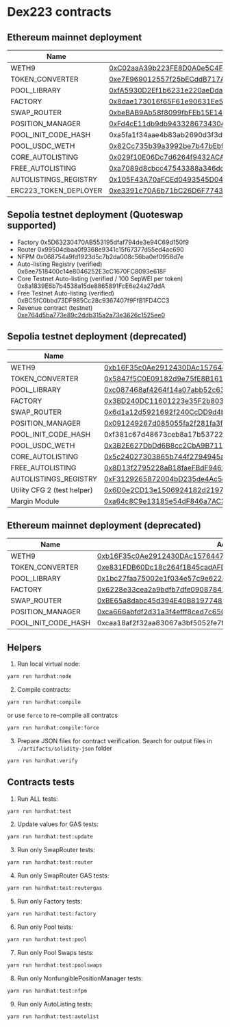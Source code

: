 # Dex223 contracts

## Ethereum mainnet deployment

| Name                | Address                                                                                                                    |
| ------------------- | -------------------------------------------------------------------------------------------------------------------------- |
| WETH9               | [0xC02aaA39b223FE8D0A0e5C4F27eAD9083C756Cc2](https://etherscan.io/address/0xC02aaA39b223FE8D0A0e5C4F27eAD9083C756Cc2#code) |
| TOKEN_CONVERTER     | [0xe7E969012557f25bECddB717A3aa2f4789ba9f9a](https://etherscan.io/address/0xe7E969012557f25bECddB717A3aa2f4789ba9f9a#code) |
| POOL_LIBRARY        | [0xfA5930D2Ef1b6231e220aeDda88E28C4E8F0F3a0](https://etherscan.io/address/0xfA5930D2Ef1b6231e220aeDda88E28C4E8F0F3a0#code) |
| FACTORY             | [0x8dae173016f65F61e90631Ee5f28C9E47b1ebc06](https://etherscan.io/address/0x8dae173016f65F61e90631Ee5f28C9E47b1ebc06#code) |
| SWAP_ROUTER         | [0xbeBAB9Ab58f8099fbFEb15E14b663615D19304Fa](https://etherscan.io/address/0xbeBAB9Ab58f8099fbFEb15E14b663615D19304Fa#code) |
| POSITION_MANAGER    | [0xFd4cE11db9db9433286734304049526E9336139E](https://etherscan.io/address/0xFd4cE11db9db9433286734304049526E9336139E#code) |
| POOL_INIT_CODE_HASH | 0xa5fa1f34aae4b83ab2690d3f3df6f78e99959a1f2eb8aa4c11ba10586677338d                                                         |
| POOL_USDC_WETH      | [0x82Cc735b39a3992be7b47bEb9AE7519aC92ed562](https://etherscan.io/address/0x82Cc735b39a3992be7b47bEb9AE7519aC92ed562#code) |
| CORE_AUTOLISTING    | [0x029f10E06Dc7d6264f9432ACA3F52572543c48e0](https://etherscan.io/address/0x029f10E06Dc7d6264f9432ACA3F52572543c48e0)      |
| FREE_AUTOLISTING    | [0xa7089d8cbcc47543388a346dd6ebf0b05106a477](https://etherscan.io/address/0xa7089d8cbcc47543388a346dd6ebf0b05106a477)      |
| AUTOLISTINGS_REGISTRY | [0x105F43A70aFCEd0493545D04C1d5687DF4b3f48f](https://etherscan.io/address/0x105F43A70aFCEd0493545D04C1d5687DF4b3f48f)    |
| ERC223_TOKEN_DEPLOYER | [0xe3391c70A6b71bC26D6F77437590306006aD0ddb](https://etherscan.io/address/0xe3391c70A6b71bC26D6F77437590306006aD0ddb#code)    |

## Sepolia testnet deployment (Quoteswap supported)

- Factory 0x5D63230470AB553195dfaf794de3e94C69d150f9
- Router 0x99504dbaa0f9368e9341c15f67377d55ed4ac690
- NFPM 0x068754a9fd1923d5c7b2da008c56ba0ef0958d7e
- Auto-listing Registry (verified) 0x6ee7518400c14e8046252E3cC1670FC8093e618F
- Core Testnet Auto-listing (verified / 100 SepWEI per token) 0x8a1839E6b7b4538a15de8865891FcE6e24a27ddA
- Free Testnet Auto-listing (verified) 0xBC5fC0bbd73DF985Cc28c9367407f9FfB1FD4CC3
- Revenue contract (testnet) [0xe764d5ba773e89c2ddb315a2a73e3626c1525ee0](https://sepolia.etherscan.io/address/0xe764d5ba773e89c2ddb315a2a73e3626c1525ee0#code)

## Sepolia testnet deployment (deprecated)

| Name                | Address                                                                                                                       |
|---------------------|-------------------------------------------------------------------------------------------------------------------------------|
| WETH9               | [0xb16F35c0Ae2912430DAc15764477E179D9B9EbEa](https://sepolia.etherscan.io/address/0xb16F35c0Ae2912430DAc15764477E179D9B9EbEa#code) |
| TOKEN_CONVERTER     | [0x5847f5C0E09182d9e75fE8B1617786F62fee0D9F](https://sepolia.etherscan.io/address/0x5847f5C0E09182d9e75fE8B1617786F62fee0D9F#code) |
| POOL_LIBRARY        | [0xc087468af4264f14a07abb52c63a099c93637604](https://sepolia.etherscan.io/address/0xc087468af4264f14a07abb52c63a099c93637604#code) |
| FACTORY             | [0x3BD240DC11601223e35F2b803905b832c2798c2c](https://sepolia.etherscan.io/address/0x3BD240DC11601223e35F2b803905b832c2798c2c#code) |
| SWAP_ROUTER         | [0x6d1a12d5921692f240CcDD9d4b7cAc2cCeD1BEd2](https://sepolia.etherscan.io/address/0x6d1a12d5921692f240CcDD9d4b7cAc2cCeD1BEd2#code) |
| POSITION_MANAGER    | [0x091249267d085055fa2f281fa3f6c0cf4bf70bae](https://sepolia.etherscan.io/address/0x091249267d085055fa2f281fa3f6c0cf4bf70bae#code) |
| POOL_INIT_CODE_HASH | 0xf381c67d48673ceb8a17b53722647aee43310f100cd97f25bfcc628958372b8b                                                        |
| POOL_USDC_WETH      | [0x3B2E627DbDd6B8cc2CbA9B71154b32C9bb5Ed5d3](https://sepolia.etherscan.io/address/0x3B2E627DbDd6B8cc2CbA9B71154b32C9bb5Ed5d3#code) |
| CORE_AUTOLISTING    | [0x5c24027303865b744f2794945aee88eA56F1F5ee](https://etherscan.io/address/0x5c24027303865b744f2794945aee88eA56F1F5ee)      |
| FREE_AUTOLISTING    | [0x8D13f2795228aB18faeFBdF9461E7E46b5853Bc5](https://etherscan.io/address/0x8D13f2795228aB18faeFBdF9461E7E46b5853Bc5)      |
| AUTOLISTINGS_REGISTRY | [0xF3129265872004bD235de4Ac5e312254D962cC38](https://etherscan.io/address/0xF3129265872004bD235de4Ac5e312254D962cC38)    |
| Utility CFG 2 (test helper)  | [0x6D0e2CD13e1506924182d2197EE64D53CA8ba8a2](https://sepolia.etherscan.io/address/0x6D0e2CD13e1506924182d2197EE64D53CA8ba8a2#code) | 
| Margin Module       | [0xa64c8C9e13185e54dF846a7AC3265b9Be4E96104](https://sepolia.etherscan.io/address/0xa64c8C9e13185e54dF846a7AC3265b9Be4E96104#code) |

## Ethereum mainnet deployment (deprecated)

| Name                | Address                                                                                                                       |
|---------------------|-------------------------------------------------------------------------------------------------------------------------------|
| WETH9               | [0xb16F35c0Ae2912430DAc15764477E179D9B9EbEa](https://sepolia.etherscan.io/address/0xb16F35c0Ae2912430DAc15764477E179D9B9EbEa#code) |
| TOKEN_CONVERTER     | [0xe831FDB60Dc18c264f1B45cadAFD5f2f2993EE83](https://sepolia.etherscan.io/address/0xe831FDB60Dc18c264f1B45cadAFD5f2f2993EE83#code) |
| POOL_LIBRARY        | [0x1bc27faa75002e1f034e57c9e62236c2e0f7ed16](https://sepolia.etherscan.io/address/0x1bc27faa75002e1f034e57c9e62236c2e0f7ed16#code) |
| FACTORY             | [0x6228e33cea2a9bdfb7dfe09087841cb56f683f04](https://sepolia.etherscan.io/address/0x6228e33cea2a9bdfb7dfe09087841cb56f683f04#code) |
| SWAP_ROUTER         | [0xBE65a8dabc45d394E40B81977485096F4ee17558](https://sepolia.etherscan.io/address/0xBE65a8dabc45d394E40B81977485096F4ee17558#code) |
| POSITION_MANAGER    | [0xca666abfdf2d31a3f4efff8ced7c6504389e51ba](https://sepolia.etherscan.io/address/0xca666abfdf2d31a3f4efff8ced7c6504389e51ba#code) |
| POOL_INIT_CODE_HASH | 0xcaa18af2f32aa83067a3bf5052fe7f4e6025a374579f128fd30bff2c48511b61                                                        |


## Helpers

1. Run local virtual node:

```bash
yarn run hardhat:node
```

2. Compile contracts:

```bash
yarn run hardhat:compile
```

or use `force` to re-compile all contratcs

```bash
yarn run hardhat:compile:force
```

3. Prepare JSON files for contract verification.
   Search for output files in `./artifacts/solidity-json` folder

```bash
yarn run hardhat:verify
```

## Contracts tests

1. Run ALL tests:

```bash
yarn run hardhat:test
```

2. Update values for GAS tests:

```bash
yarn run hardhat:test:update
```

3. Run only SwapRouter tests:

```bash
yarn run hardhat:test:router
```

4. Run only SwapRouter GAS tests:

```bash
yarn run hardhat:test:routergas
```

5. Run only Factory tests:

```bash
yarn run hardhat:test:factory
```

6. Run only Pool tests:

```bash
yarn run hardhat:test:pool
```

7. Run only Pool Swaps tests:

```bash
yarn run hardhat:test:poolswaps
```

8. Run only NonfungiblePositionManager tests:

```bash
yarn run hardhat:test:nfpm
```

9. Run only AutoListing tests:

```bash
yarn run hardhat:test:autolist
```
